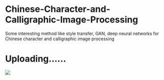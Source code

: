 # Chinese-Character-and-Calligraphic-Image-Processing
Some interesting method like style transfer, GAN, deep neural networks for Chinese character and calligraphic image processing

# Uploading...... 

![](https://github.com/MingtaoGuo/Chinese-Character-and-Calligraphic-Image-Processing/blob/master/IMGS/n_style_transfer.jpg)
